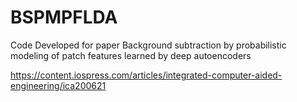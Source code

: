 # BSPMPFLDA
Code Developed for paper Background subtraction by probabilistic modeling of patch features learned by deep autoencoders

https://content.iospress.com/articles/integrated-computer-aided-engineering/ica200621
